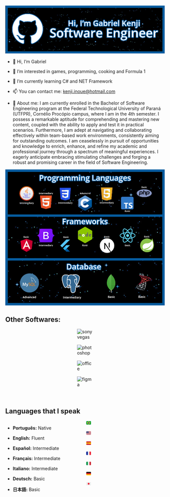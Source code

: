 ![Banner Screenshot](https://github.com/Jackoki/Jackoki/blob/main/Banner.png)

- 👋 Hi, I’m Gabriel
- 👀 I’m interested in games, programming, cooking and Formula 1
- 🌱 I’m currently learning C# and NET Framework
- 📫 You can contact me: kenji.inoue@hotmail.com

- 🔎 About me: I am currently enrolled in the Bachelor of Software Engineering program at the Federal Technological University of Paraná (UTFPR), Cornélio Procópio campus, where I am in the 4th semester. I possess a remarkable aptitude for comprehending and mastering new content, coupled with the ability to apply and test it in practical scenarios. Furthermore, I am adept at navigating and collaborating effectively within team-based work environments, consistently aiming for outstanding outcomes.
I am ceaselessly in pursuit of opportunities and knowledge to enrich, enhance, and refine my academic and professional journey through a spectrum of meaningful experiences. I eagerly anticipate embracing stimulating challenges and forging a robust and promising career in the field of Software Engineering.

![Portfolio Screenshot](https://github.com/Jackoki/Jackoki/raw/main/Portfolio.png)

## Other Softwares:
  <div style="display: inline_block">
  <img style="width: 50px; height: 50px; display: block; margin: 0 auto;" alt="sonyvegas" src="https://cdn2.iconfinder.com/data/icons/circular-icon-set/256/Sony_Vegas_Pro.png"/>
  <img style="width: 50px; height: 50px; display: block; margin: 0 auto;" alt="photoshop" src="https://cdn4.iconfinder.com/data/icons/logos-and-brands/512/23_Photoshop_Adobe_logo_logos-512.png"/>
  <img style="width: 50px; height: 50px; display: block; margin: 0 auto;" alt="office" src="https://cdn4.iconfinder.com/data/icons/social-media-logos-6/512/76-office-512.png"/>
  <img style="width: 50px; height: 50px; display: block; margin: 0 auto;" alt="figma" src="https://cdn4.iconfinder.com/data/icons/logos-brands-in-colors/3000/figma-logo-512.png"/>
  </div><br/>


## Languages that I speak

- <img style="width: 15px; height: 15px; display: block; margin: 0 auto;" alt="brazil" src="https://github.com/Jackoki/Jackoki/blob/main/flags/brazil.png"/> **Português:** Native
- <img style="width: 15px; height: 15px; display: block; margin: 0 auto;" alt="english" src="https://github.com/Jackoki/Jackoki/blob/main/flags/usa.png"/> **English:** Fluent
- <img style="width: 15px; height: 15px; display: block; margin: 0 auto;" alt="spain" src="https://github.com/Jackoki/Jackoki/blob/main/flags/spain.png"/> **Español:** Intermediate
- <img style="width: 15px; height: 15px; display: block; margin: 0 auto;" alt="france" src="https://github.com/Jackoki/Jackoki/blob/main/flags/france.png"/> **Français:** Intermediate
- <img style="width: 15px; height: 15px; display: block; margin: 0 auto;" alt="italia" src="https://github.com/Jackoki/Jackoki/blob/main/flags/italia.png"/> **Italiano:** Intermediate
- <img style="width: 15px; height: 15px; display: block; margin: 0 auto;" alt="germany" src="https://github.com/Jackoki/Jackoki/blob/main/flags/germany.png"/> **Deutsch:** Basic
- <img style="width: 15px; height: 15px; display: block; margin: 0 auto;" alt="japan" src="https://github.com/Jackoki/Jackoki/blob/main/flags/japan.png"/>  **日本語:** Basic

<!---
Jackoki/Jackoki is a ✨ special ✨ repository because its `README.md` (this file) appears on your GitHub profile.
You can click the Preview link to take a look at your changes.
--->
